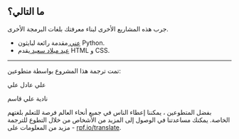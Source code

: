 ## ما التالي؟

جرب هذه المشاريع الأخرى لبناء معرفتك بلغات البرمجة الأخرى.

- [ عني ](https://projects.raspberrypi.org/ar-SA/projects/about-me?utm_source=pathway&utm_medium=whatnext&utm_campaign=projects) مقدمة رائعة لبايثون Python.
- [ عيد ميلاد سعيد ](https://projects.raspberrypi.org/ar-SA/projects/happy-birthday?utm_source=pathway&utm_medium=whatnext&utm_campaign=projects) يقدم HTML و CSS.


***
تمت ترجمة هذا المشروع بواسطة متطوعين:

علي عادل علي

نادية علي قاسم

بفضل المتطوعين ، يمكننا إعطاء الناس في جميع أنحاء العالم فرصة للتعلم بلغتهم الخاصة. يمكنك مساعدتنا في الوصول إلى المزيد من الأشخاص من خلال التطوع للترجمة - مزيد من المعلومات على [rpf.io/translate](https://rpf.io/translate).
